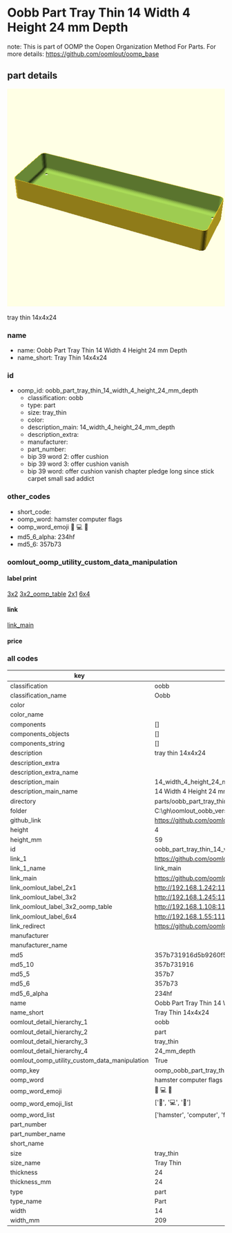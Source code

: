 # Oobb Part Tray Thin 14 Width 4 Height 24 mm Depth  

note: This is part of OOMP the Oopen Organization Method For Parts. For more details: https://github.com/oomlout/oomp_base

##  part details
  

[![](3dpr.png)](3dpr.png)

tray thin 14x4x24



### name
* name: Oobb Part Tray Thin 14 Width 4 Height 24 mm Depth
* name_short: Tray Thin 14x4x24 
### id
* oomp_id: oobb_part_tray_thin_14_width_4_height_24_mm_depth
  * classification: oobb
  * type: part
  * size: tray_thin
  * color: 
  * description_main: 14_width_4_height_24_mm_depth
  * description_extra: 
  * manufacturer: 
  * part_number: 
  * bip 39 word 2: offer cushion
  * bip 39 word 3: offer cushion vanish
  * bip 39 word: offer cushion vanish chapter pledge long since stick carpet small sad addict

### other_codes
* short_code: 
* oomp_word: hamster computer flags
* oomp_word_emoji :hamster: :computer: :flags:
* md5_6_alpha: 234hf
* md5_6: 357b73






### oomlout_oomp_utility_custom_data_manipulation
#### label print
[3x2](http://192.168.1.245:1112/?label=oomp%20234hf)
[3x2_oomp_table](http://192.168.1.108:1112/?label=oomp%20234hf)
[2x1](http://192.168.1.242:1112/?label=oomp%20234hf)
[6x4](http://192.168.1.55:1112/?label=oomp%20234hf)    

#### link

[link_main](https://github.com/oomlout/oomlout_oobb_version_4_generated_parts/tree/main/navigation_oomp/oobb/part/tray_thin/14_width_4_height_24_mm_depth/part)                              

#### price







### all codes 
| key | value |  
| --- | --- |  
| classification | oobb |  
| classification_name | Oobb |  
| color |  |  
| color_name |  |  
| components | [] |  
| components_objects | [] |  
| components_string | [] |  
| description | tray thin 14x4x24 |  
| description_extra |  |  
| description_extra_name |  |  
| description_main | 14_width_4_height_24_mm_depth |  
| description_main_name | 14 Width 4 Height 24 mm Depth |  
| directory | parts/oobb_part_tray_thin_14_width_4_height_24_mm_depth |  
| folder | C:\gh\oomlout_oobb_version_4_generated_parts\parts\oobb_part_tray_thin_14_width_4_height_24_mm_depth |  
| github_link | https://github.com/oomlout/oomlout_oomp_part_src/tree/main/parts/oobb_part_tray_thin_14_width_4_height_24_mm_depth |  
| height | 4 |  
| height_mm | 59 |  
| id | oobb_part_tray_thin_14_width_4_height_24_mm_depth |  
| link_1 | https://github.com/oomlout/oomlout_oobb_version_4_generated_parts/tree/main/navigation_oomp/oobb/part/tray_thin/14_width_4_height_24_mm_depth/part |  
| link_1_name | link_main |  
| link_main | https://github.com/oomlout/oomlout_oobb_version_4_generated_parts/tree/main/navigation_oomp/oobb/part/tray_thin/14_width_4_height_24_mm_depth/part |  
| link_oomlout_label_2x1 | http://192.168.1.242:1112/?label=oomp%20234hf |  
| link_oomlout_label_3x2 | http://192.168.1.245:1112/?label=oomp%20234hf |  
| link_oomlout_label_3x2_oomp_table | http://192.168.1.108:1112/?label=oomp%20234hf |  
| link_oomlout_label_6x4 | http://192.168.1.55:1112/?label=oomp%20234hf |  
| link_redirect | https://github.com/oomlout/oomlout_oobb_version_4_generated_parts/tree/main/parts/oobb_tray_thin_14_04_24 |  
| manufacturer |  |  
| manufacturer_name |  |  
| md5 | 357b731916d5b9260f534267e28d9ccb |  
| md5_10 | 357b731916 |  
| md5_5 | 357b7 |  
| md5_6 | 357b73 |  
| md5_6_alpha | 234hf |  
| name | Oobb Part Tray Thin 14 Width 4 Height 24 mm Depth |  
| name_short | Tray Thin 14x4x24  |  
| oomlout_detail_hierarchy_1 | oobb |  
| oomlout_detail_hierarchy_2 | part |  
| oomlout_detail_hierarchy_3 | tray_thin |  
| oomlout_detail_hierarchy_4 | 24_mm_depth |  
| oomlout_oomp_utility_custom_data_manipulation | True |  
| oomp_key | oomp_oobb_part_tray_thin_14_width_4_height_24_mm_depth |  
| oomp_word | hamster computer flags |  
| oomp_word_emoji | :hamster: :computer: :flags: |  
| oomp_word_emoji_list | [':hamster:', ':computer:', ':flags:'] |  
| oomp_word_list | ['hamster', 'computer', 'flags'] |  
| part_number |  |  
| part_number_name |  |  
| short_name |  |  
| size | tray_thin |  
| size_name | Tray Thin |  
| thickness | 24 |  
| thickness_mm | 24 |  
| type | part |  
| type_name | Part |  
| width | 14 |  
| width_mm | 209 |  
